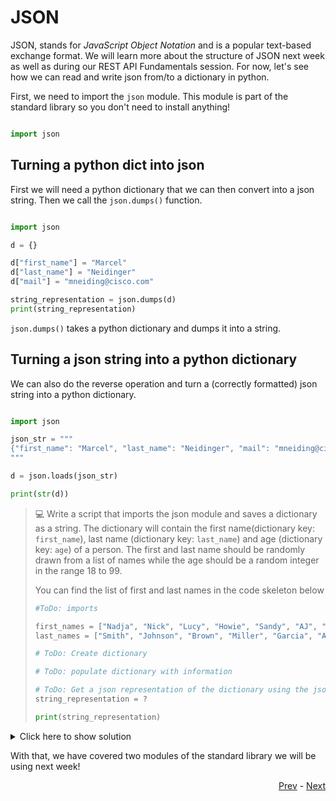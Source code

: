 # JSON

JSON, stands for *JavaScript Object Notation* and is a popular text-based exchange format. We will learn more about the structure of JSON next week as well as during our REST API Fundamentals session. For now, let's see how we can read and write json from/to a dictionary in python.

First, we need to import the `json` module. This module is part of the standard library so you don't need to install anything!

```python

import json
```

## Turning a python dict into json

First we will need a python dictionary that we can then convert into a json string. Then we call the `json.dumps()` function. 

```python 

import json

d = {}

d["first_name"] = "Marcel"
d["last_name"] = "Neidinger"
d["mail"] = "mneiding@cisco.com"

string_representation = json.dumps(d)
print(string_representation)
```

`json.dumps()` takes a python dictionary and dumps it into a string.

## Turning a json string into a python dictionary

We can also do the reverse operation and turn a (correctly formatted) json string into a python dictionary. 

```python

import json

json_str = """
{"first_name": "Marcel", "last_name": "Neidinger", "mail": "mneiding@cisco.com"}
"""

d = json.loads(json_str)

print(str(d))
```

> :computer: Write a script that imports the json module and saves a dictionary as a string. The dictionary will contain the first name(dictionary key: `first_name`), last name (dictionary key: `last_name`) and age (dictionary key: `age`) of a person. The first and last name should be randomly drawn from a list of names while the age should be a random integer in the range 18 to 99.
> 
> You can find the list of first and last names in the code skeleton below
> 
> ```python
> #ToDo: imports
>
> first_names = ["Nadja", "Nick", "Lucy", "Howie", "Sandy", "AJ", "Vanessa", "Brian", "Jessica", "Kevin"]
> last_names = ["Smith", "Johnson", "Brown", "Miller", "Garcia", "Acors", "Alday"]
> 
> # ToDo: Create dictionary
> 
> # ToDo: populate dictionary with information
> 
> # ToDo: Get a json representation of the dictionary using the json module
> string_representation = ?
> 
> print(string_representation)
> ```

<details>
  <summary>Click here to show solution</summary>
  
  ```python3
  import random 
  import json

  first_names = ["Nadja", "Nick", "Lucy", "Howie", "Sandy", "AJ", "Vanessa", "Brian", "Jessica", "Kevin"]
  last_names = ["Smith", "Johnson", "Brown", "Miller", "Garcia", "Acors", "Alday"]

  d = {}

  d["first_name"] = random.choice(first_names)
  d["last_name"] = random.choice(last_names)
  d["age"] = random.randint(18, 99)

  string_representation = json.dumps(d)

  print(string_representation)
  ```
</details>

With that, we have covered two modules of the standard library we will be using next week!

<div align="right">
   
   [Prev](random.md) - [Next](/sessions/rest_fundamentals/Readme.md)
</div>